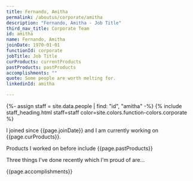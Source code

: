 ```yaml
---
title: Fernando, Amitha
permalink: /aboutus/corporate/amitha
description: "Fernando, Amitha - Job Title"
third_nav_title: Corporate Team
id: amitha
name: Fernando, Amitha
joinDate: 1970-01-01
functionId: corporate
jobTitle: Job Title
curProducts: currentProducts
pastProducts: pastProducts
accomplishments: ""
quote: Some people are worth melting for.
linkedinId: amitha

---
```


{%- assign staff = site.data.people | find: "id", "amitha" -%}
{% include staff_heading.html staff=staff color=site.colors.function-colors.corporate %}

<p>I joined since {{page.joinDate}} and I am currently working on {{page.curProducts}}.</p>

<p>Products I worked on before include {{page.pastProducts}}</p>

<p>Three things I've done recently which I'm proud of are...</p>
{{page.accomplishments}}
